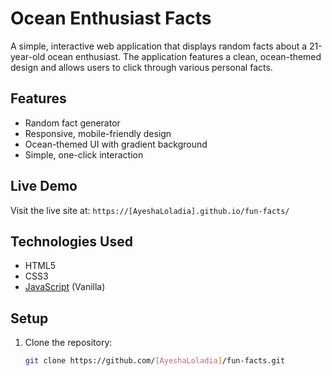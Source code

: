 # Ocean Enthusiast Facts

A simple, interactive web application that displays random facts about a 21-year-old ocean enthusiast. The application features a clean, ocean-themed design and allows users to click through various personal facts.

## Features

- Random fact generator
- Responsive, mobile-friendly design
- Ocean-themed UI with gradient background
- Simple, one-click interaction

## Live Demo

Visit the live site at: `https://[AyeshaLoladia].github.io/fun-facts/`

## Technologies Used

- HTML5
- CSS3
- [JavaScript](https://www.javascript.com/) (Vanilla)

## Setup

1. Clone the repository:
   ```bash
   git clone https://github.com/[AyeshaLoladia]/fun-facts.git



